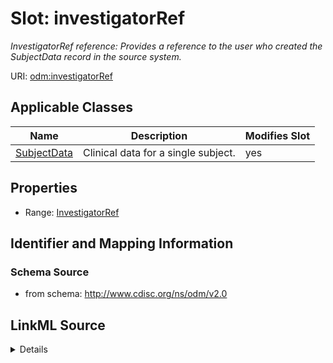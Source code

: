 # Slot: investigatorRef


_InvestigatorRef reference: Provides a reference to the user who created the SubjectData record in the source system._



URI: [odm:investigatorRef](http://www.cdisc.org/ns/odm/v2.0/investigatorRef)



<!-- no inheritance hierarchy -->




## Applicable Classes

| Name | Description | Modifies Slot |
| --- | --- | --- |
[SubjectData](SubjectData.md) | Clinical data for a single subject. |  yes  |







## Properties

* Range: [InvestigatorRef](InvestigatorRef.md)





## Identifier and Mapping Information







### Schema Source


* from schema: http://www.cdisc.org/ns/odm/v2.0




## LinkML Source

<details>
```yaml
name: investigatorRef
description: 'InvestigatorRef reference: Provides a reference to the user who created
  the SubjectData record in the source system.'
from_schema: http://www.cdisc.org/ns/odm/v2.0
rank: 1000
alias: investigatorRef
domain_of:
- SubjectData
range: InvestigatorRef

```
</details>